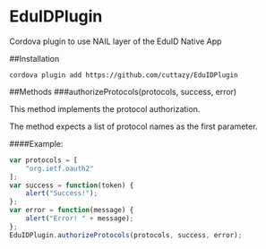 # EduIDPlugin
Cordova plugin to use NAIL layer of the EduID Native App

##Installation
```
cordova plugin add https://github.com/cuttazy/EduIDPlugin
```


##Methods
###authorizeProtocols(protocols, success, error)

This method implements the protocol authorization.

The method expects a list of protocol names as the first parameter.

####Example:

```javascript
var protocols = [
    "org.ietf.oauth2"
];
var success = function(token) { 
    alert("Success!"); 
};
var error = function(message) { 
    alert("Error! " + message); 
};
EduIDPlugin.authorizeProtocols(protocols, success, error);
```